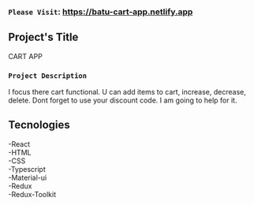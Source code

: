 ### `Please Visit`: https://batu-cart-app.netlify.app

## Project's Title
CART APP

### `Project Description`
I focus there cart functional. U can add items to cart, increase, decrease, delete. Dont forget to use your discount code. I am going to help for it.

## Tecnologies
-React <br />
-HTML <br />
-CSS <br />
-Typescript <br />
-Material-ui <br />
-Redux <br />
-Redux-Toolkit <br />


